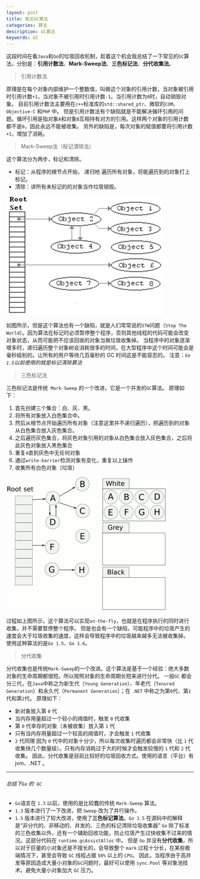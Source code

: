 ```yaml
---
layout: post
title: 常见GC算法
categories: 算法
description: GC算法
keywords: GC
---
```


这段时间在看`Java`和`Go`的垃圾回收机制，趁着这个机会我总结了一下常见的`GC`算法。分别是：**引用计数法**、**Mark-Sweep法**、**三色标记法**、**分代收集法**。
> 引用计数法
>
原理是在每个对象内部维护一个整数值，叫做这个对象的引用计数，当对象被引用时引用计数`+1`，当对象不被引用时引用计数`-1`。当引用计数为`0`时，自动销毁对象。
目前引用计数法主要用在`c++`标准库的` std::shared_ptr `、微软的` COM `、`Objective-C` 和`PHP` 中。
但是引用计数法有个缺陷就是不能解决循环引用的问题。循环引用是指对象` A `和对象` B `互相持有对方的引用。这样两个对象的引用计数都不是` 0 `，因此永远不能被收集。
另外的缺陷是，每次对象的赋值都要将引用计数`+1`，增加了消耗。
> Mark-Sweep法（标记清除法）
> 
这个算法分为两步，标记和清除。
  * 标记：从程序的根节点开始， 递归地 遍历所有对象，将能遍历到的对象打上标记。
  * 清除：讲所有未标记的的对象当作垃圾销毁。

![avatar](../../images/blog/common-gc-algorithm-01.gif)

如图所示，但是这个算法也有一个缺陷，就是人们常常说的` STW `问题（`Stop The World`）。因为算法在标记时必须暂停整个程序，否则其他线程的代码可能会改变对象状态，从而可能把不应该回收的对象当做垃圾收集掉。
当程序中的对象逐渐增多时，递归遍历整个对象树会消耗很多的时间，在大型程序中这个时间可能会是毫秒级别的。让所有的用户等待几百毫秒的 GC 时间这是不能容忍的。
注意：*`Go 1.5`以前使用的就是标记清除算法*
> 三色标记法
> 
三色标记法是传统` Mark-Sweep` 的一个改进，它是一个并发的` GC `算法。
原理如下：
  1. 首先创建三个集合：白、灰、黑。
  2. 将所有对象放入白色集合中。
  3. 然后从根节点开始遍历所有对象（注意这里并不递归遍历），把遍历到的对象从白色集合放入灰色集合。
  4. 之后遍历灰色集合，将灰色对象引用的对象从白色集合放入灰色集合，之后将此灰色对象放入黑色集合
  5. 重复` 4 `直到灰色中无任何对象
  6. 通过`write-barrier`检测对象有变化，重复以上操作
  7. 收集所有白色对象（垃圾）

![avatar](../../images/blog/common-gc-algorithm-02.gif)

过程如上图所示，这个算法可以实现`on-the-fly`，也就是在程序执行的同时进行收集，并不需要暂停整个程序。
但是也会有一个缺陷，可能程序中的垃圾产生的速度会大于垃圾收集的速度，这样会导致程序中的垃圾越来越多无法被收集掉。
使用这种算法的是`Go 1.5`、`Go 1.6`。
> 分代收集
> 
分代收集也是传统`Mark-Sweep`的一个改进。这个算法是基于一个经验：绝大多数对象的生命周期都很短。所以按照对象的生命周期长短来进行分代。
一般`GC` 都会分三代，在`Java`中称之为新生代（`Young Generation`）、年老代（`Tenured Generation`）和永久代（`Permanent Generation`）；在 `.NET` 中称之为第`0`代、第`1`代和第`2`代。
原理如下：
  * 新对象放入第 `0` 代
  * 当内存用量超过一个较小的阈值时，触发 `0` 代收集
  * 第 `0` 代幸存的对象（未被收集）放入第 `1` 代
  * 只有当内存用量超过一个较高的阈值时，才会触发 `1` 代收集
  * `2` 代同理
因为 `0` 代中的对象十分少，所以每次收集时遍历都会非常快（比 `1` 代收集快几个数量级）。只有内存消耗过于大的时候才会触发较慢的 `1` 代和 `2` 代收集。
因此，分代收集是目前比较好的垃圾回收方式。使用的语言（平台）有 jvm、.NET 。
---
###### 总结下`Go` 的` GC`
* `Go`语言在 `1.3` 以前，使用的是比较蠢的传统 `Mark-Sweep` 算法。
* `1.3` 版本进行了一下改进，把 `Sweep` 改为了并行操作。
* `1.5` 版本进行了较大改进，使用了**三色标记算法**。`Go 1.5` 在源码中的解释是“非分代的、非移动的、并发的、三色的标记清除垃圾收集器”
`Go` 除了标准的三色收集以外，还有一个辅助回收功能，防止垃圾产生过快收集不过来的情况。这部分代码在 `runtime.gcAssistAlloc` 中。
但是 `Go` 并没有**分代收集**，所以对于巨量的小对象还是不擅长的，会导致整个 `mark` 过程十分长，在某些极端情况下，甚至会导致 `GC` 线程占据 `50%` 以上的 `CPU`。
因此，当程序由于高并发等原因造成大量小对象的`GC`问题时，最好可以使用 `sync.Pool` 等对象池技术，避免大量小对象加大 `GC` 压力。